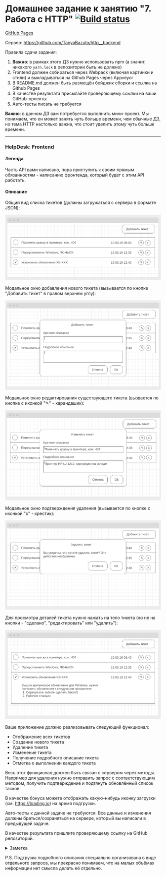 # Домашнее задание к занятию "7. Работа с HTTP" [![Build status](https://ci.appveyor.com/api/projects/status/ap0c0dab0dahwrio?svg=true)](https://ci.appveyor.com/project/TanyaBazuto/dnd-taskmanager)

[GitHub Pages](https://tanyabazuto.github.io/dnd__TaskManager/)

Сервер: https://github.com/TanyaBazuto/http__backend

Правила сдачи задания:

1. **Важно**: в рамках этого ДЗ нужно использовать npm (а значит, никакого `yarn.lock` в репозитории быть не должно)
1. Frontend должен собираться через Webpack (включая картинки и стили) и выкладываться на Github Pages через Appveyor
1. В README.md должен быть размещён бейджик сборки и ссылка на Github Pages
1. В качестве результата присылайте проверяющему ссылки на ваши GitHub-проекты
1. Авто-тесты писать не требуется

**Важно**: в данном ДЗ вам потребуется выполнить мини-проект. Мы понимаем, что он может занять чуть больше времени, чем обычные ДЗ, но тема HTTP настолько важна, что стоит уделить этому чуть больше времени.

---

### HelpDesk: Frontend

#### Легенда

Часть API вами написано, пора приступить к своим прямым обязанностям - написанию фронтенда, который будет с этим API работать.

#### Описание

Общий вид списка тикетов (должны загружаться с сервера в формате JSON):

![](./pic/helpdesk.png)

Модальное окно добавления нового тикета (вызывается по кнопке "Добавить тикет" в правом верхнем углу):

![](./pic/helpdesk-2.png)

Модальное окно редактирования существующего тикета (вызвается по кнопке с иконкой "✎" - карандашик):

![](./pic/helpdesk-3.png)

Модальное окно подтверждения удаления (вызывается по кнопке с иконкой "x" - крестик):

![](./pic/helpdesk-4.png)

Для просмотра деталей тикета нужно нажать на тело тикета (но не на кнопки - "сделано", "редактировать" или "удалить"):

![](./pic/helpdesk-5.png)

Ваше приложение должно реализовывать следующий функционал:
* Отображение всех тикетов
* Создание нового тикета
* Удаление тикета
* Изменение тикета
* Получение подробного описание тикета
* Отметка о выполнении каждого тикета

Весь этот функционал должен быть связан с сервером через методы. Например для удаления нужно отправить запрос с соответствующим методом, получить подтверждение и подтянуть обновлённый список тасков.

В качестве бонуса можете отображать какую-нибудь иконку загрузки (см. https://loading.io) на время подгрузки.

Авто-тесты к данной задаче не требуются. Все данные и изменения должны браться/сохраняться на сервере, который вы написали в предыдущей задаче.

В качестве результата пришлите проверяющему ссылку на GitHub репозиторий.

<details>
<summary>Заметка</summary>
    
Для получения данных с сервера вы можете использовать [XMLHttpRequest](https://developer.mozilla.org/ru/docs/Web/API/XMLHttpRequest/Using_XMLHttpRequest) или [fetch API](https://developer.mozilla.org/ru/docs/Web/API/Fetch_API/Using_Fetch). Мы рекомендуем в fetch, но выбор остаётся за вами.
</details>

P.S. Подгрузка подробного описания специально организована в виде отдельного запроса, мы прекрасно понимаем, что на малых объёмах информации нет смысла делать её отдельно.

